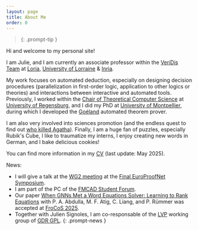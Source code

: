 ```yaml
---
layout: page
title: About Me
order: 0
---
```


> {: .prompt-tip }

Hi and welcome to my personal site! 

I am Julie, and I am currently an associate professor within the [VeriDis Team](https://team.inria.fr/veridis/) at [Loria](https://www.loria.fr/en/), [University of Lorraine](https://www.univ-lorraine.fr/en/univ-lorraine/) & [Inria](https://inria.fr/en).  

My work focuses on automated deduction, especially on designing decision procedures (parallelization in first-order logic, application to other logics or theories) and interactions between interactive and automated tools. 
Previously, I worked within the [Chair of Theoretical Computer Science](https://www.uni-regensburg.de/informatics-data-science/theoretical-informatics/startseite/index.html) at [University of Regensburg](https://www.uni-regensburg.de/en), and I did my PhD at [University of Montpellier](https://www.umontpellier.fr/), during which I developed the [Goéland](https://github.com/GoelandProver/Goeland) automated theorem prover. 

I am also very involved into sciences promotion (and the endless quest to find out [who killed Agatha](https://tptp.org/cgi-bin/SeeTPTP?Category=Problems&Domain=PUZ&File=PUZ001+1.p)).
Finally, I am a huge fan of puzzles, especially Rubik's Cube, I like to traumatize my interns, I enjoy creating new words in German, and I bake delicious cookies!

You can find more information in my [CV](/assets/pdf/cv.pdf) (last update: May 2025).

>
News:
* I will give a talk at the [WG2 meeting](https://europroofnet.github.io/wg2-symposium/) at the [Final EuroProofNet Symposium](https://europroofnet.github.io/Symposium/). 
* I am part of the PC of the [FMCAD Student Forum](https://fmcad.org/FMCAD25/student_forum/).
* Our paper [When GNNs Met a Word Equations Solver: Learning to Rank Equations](https://www.diva-portal.org/smash/record.jsf?pid=diva2%3A1941665&dswid=5709) with P. A. Abdulla, M. F. Atig, C. Liang, and P. Rümmer was accepted at [FroCoS 2025](https://icetcs.github.io/frocos-itp-tableaux25/frocos/).
* Together with Julien Signoles, I am co-responsable of the [LVP](https://gdrgpl.myxwiki.org/xwiki/bin/view/Main/GTs/GT%20Langages%20et%20v%C3%A9rification%20de%20programmes%20%28LVP%29/) working group of [GDR GPL](https://gdrgpl.myxwiki.org/xwiki/bin/view/Main/).
{: .prompt-news }
